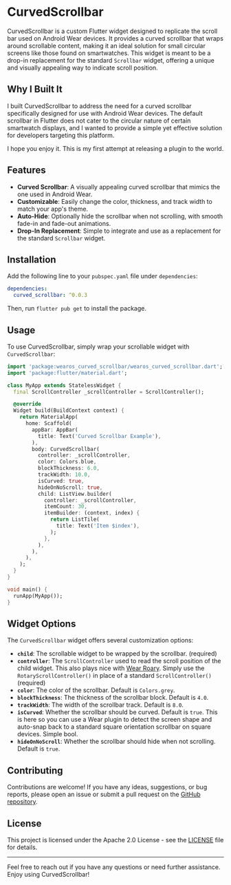 # CurvedScrollbar

CurvedScrollbar is a custom Flutter widget designed to replicate the scroll bar used on Android Wear devices. It provides a curved scrollbar that wraps around scrollable content, making it an ideal solution for small circular screens like those found on smartwatches. This widget is meant to be a drop-in replacement for the standard `Scrollbar` widget, offering a unique and visually appealing way to indicate scroll position.

## Why I Built It

I built CurvedScrollbar to address the need for a curved scrollbar specifically designed for use with Android Wear devices. The default scrollbar in Flutter does not cater to the circular nature of certain smartwatch displays, and I wanted to provide a simple yet effective solution for developers targeting this platform.

I hope you enjoy it. This is my first attempt at releasing a plugin to the world.

## Features

- **Curved Scrollbar**: A visually appealing curved scrollbar that mimics the one used in Android Wear.
- **Customizable**: Easily change the color, thickness, and track width to match your app's theme.
- **Auto-Hide**: Optionally hide the scrollbar when not scrolling, with smooth fade-in and fade-out animations.
- **Drop-In Replacement**: Simple to integrate and use as a replacement for the standard `Scrollbar` widget.

## Installation

Add the following line to your `pubspec.yaml` file under `dependencies`:

```yaml
dependencies:
  curved_scrollbar: ^0.0.3
```

Then, run `flutter pub get` to install the package.

## Usage

To use CurvedScrollbar, simply wrap your scrollable widget with `CurvedScrollbar`:

```dart
import 'package:wearos_curved_scrollbar/wearos_curved_scrollbar.dart';
import 'package:flutter/material.dart';

class MyApp extends StatelessWidget {
  final ScrollController _scrollController = ScrollController();

  @override
  Widget build(BuildContext context) {
    return MaterialApp(
      home: Scaffold(
        appBar: AppBar(
          title: Text('Curved Scrollbar Example'),
        ),
        body: CurvedScrollbar(
          controller: _scrollController,
          color: Colors.blue,
          blockThickness: 6.0,
          trackWidth: 10.0,
          isCurved: true,
          hideOnNoScroll: true,
          child: ListView.builder(
            controller: _scrollController,
            itemCount: 30,
            itemBuilder: (context, index) {
              return ListTile(
                title: Text('Item $index'),
              );
            },
          ),
        ),
      ),
    );
  }
}

void main() {
  runApp(MyApp());
}
```

## Widget Options

The `CurvedScrollbar` widget offers several customization options:

- **`child`**: The scrollable widget to be wrapped by the scrollbar. (required)
- **`controller`**: The `ScrollController` used to read the scroll position of the child widget. This also plays nice with [Wear Roary](https://pub.dev/packages/wearable_rotary). Simply use the `RotaryScrollController()` in place of a standard `ScrollController()` (required)
- **`color`**: The color of the scrollbar. Default is `Colors.grey`.
- **`blockThickness`**: The thickness of the scrollbar block. Default is `4.0`.
- **`trackWidth`**: The width of the scrollbar track. Default is `8.0`.
- **`isCurved`**: Whether the scrollbar should be curved. Default is `true`. This is here so you can use a Wear plugin to detect the screen shape and auto-snap back to a standard square orientation scrollbar on square devices. Simple bool.
- **`hideOnNoScroll`**: Whether the scrollbar should hide when not scrolling. Default is `true`.

## Contributing

Contributions are welcome! If you have any ideas, suggestions, or bug reports, please open an issue or submit a pull request on the [GitHub repository](https://github.com/cotw-fabier/wearos_curved_scrollbar).

## License

This project is licensed under the Apache 2.0 License - see the [LICENSE](https://github.com/cotw-fabier/wearos_curved_scrollbar?tab=Apache-2.0-1-ov-file) file for details.

---

Feel free to reach out if you have any questions or need further assistance. Enjoy using CurvedScrollbar!